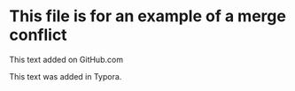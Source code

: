 # This file is for an example of a merge conflict

This text added on GitHub.com

This text was added in Typora.
